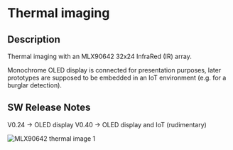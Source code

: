 # Thermal imaging

## Description

Thermal imaging with an MLX90642 32x24 InfraRed (IR) array. 

Monochrome OLED display is connected for presentation purposes, later prototypes are supposed to be embedded in an IoT environment (e.g. for a burglar detection).

## SW Release Notes 

V0.24 -> OLED display
V0.40 -> OLED display and IoT (rudimentary)

![MLX90642 thermal image 1](https://github.com/user-attachments/assets/f0fda1be-7b0b-41f5-977f-57cd0463a257)
